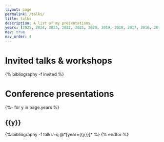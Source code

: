 ```yaml
---
layout: page
permalink: /talks/
title: talks
description: A list of my presentations
years: [2025, 2024, 2023, 2022, 2021, 2020, 2019, 2018, 2017, 2016, 2015, 2014, 2012]
nav: true
nav_order: 4
---
```

<!-- _pages/publications.md -->
<div class="publications">

<h1>Invited talks & workshops</h1>
  {% bibliography -f invited %}


<h1>Conference presentations</h1>

{%- for y in page.years %}
  <h2 class="year">{{y}}</h2>
  {% bibliography -f talks -q @*[year={{y}}]* %}
{% endfor %}

</div>
